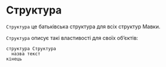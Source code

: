 # Структура

`Структура` <keyword>це</keyword> батьківська <keyword>структура</keyword> для всіх <keyword>
структур</keyword> <subject>Мавки</subject>.

`Структура` описує такі властивості для своїх обʼєктів:

```мавка
структура Структура
  назва текст
кінець
```